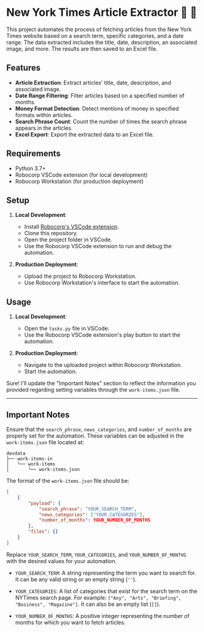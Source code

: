 # New York Times Article Extractor 🤖 📰
This project automates the process of fetching articles from the New York Times website based on a search term, specific categories, and a date range. The data extracted includes the title, date, description, an associated image, and more. The results are then saved to an Excel file.

## Features

- **Article Extraction**: Extract articles' title, date, description, and associated image.
- **Date Range Filtering**: Filter articles based on a specified number of months.
- **Money Format Detection**: Detect mentions of money in specified formats within articles.
- **Search Phrase Count**: Count the number of times the search phrase appears in the articles.
- **Excel Export**: Export the extracted data to an Excel file.

## Requirements

- Python 3.7+
- Robocorp VSCode extension (for local development)
- Robocorp Workstation (for production deployment)

## Setup

1. **Local Development**:
    - Install [Robocorp's VSCode extension](https://robocorp.com/docs/development-guide/visual-studio-code-extension).
    - Clone this repository.
    - Open the project folder in VSCode.
    - Use the Robocorp VSCode extension to run and debug the automation.

2. **Production Deployment**:
    - Upload the project to Robocorp Workstation.
    - Use Robocorp Workstation's interface to start the automation.

## Usage

1. **Local Development**:
    - Open the `tasks.py` file in VSCode.
    - Use the Robocorp VSCode extension's play button to start the automation.

2. **Production Deployment**:
    - Navigate to the uploaded project within Robocorp Workstation.
    - Start the automation.

Sure! I'll update the "Important Notes" section to reflect the information you provided regarding setting variables through the `work-items.json` file.

---

## Important Notes

Ensure that the `search_phrase`, `news_categories`, and `number_of_months` are properly set for the automation. These variables can be adjusted in the `work-items.json` file located at:

```
devdata
├── work-items-in
│   └── work-items
│       └── work-items.json
```

The format of the `work-items.json` file should be:

```json
[
    {
        "payload": {
            "search_phrase": "YOUR_SEARCH_TERM",
            "news_categories": ["YOUR_CATEGORIES"],
            "number_of_months": YOUR_NUMBER_OF_MONTHS
        },
        "files": {}
    }
]

```
Replace `YOUR_SEARCH_TERM`, `YOUR_CATEGORIES`, and `YOUR_NUMBER_OF_MONTHS` with the desired values for your automation.

- `YOUR_SEARCH_TERM`: A string representing the term you want to search for. It can be any valid string or an empty string (`''`).
  
- `YOUR_CATEGORIES`: A list of categories that exist for the search term on the NYTimes search page. For example: `["Any", "Arts", "Briefing", "Business", "Magazine"]`. It can also be an empty list (`[]`).

- `YOUR_NUMBER_OF_MONTHS`: A positive integer representing the number of months for which you want to fetch articles. 
